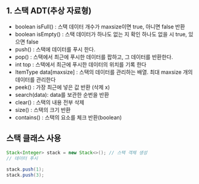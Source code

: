 ## 1. 스택 ADT(추상 자료형)

- boolean isFull() : 스택 데이터 개수가 maxsize이면 true, 아니면 false 반환
- boolean isEmpty() : 스택 데이터가 하나도 없는 지 확인 하나도 없을 시 true, 있으면 false
- push() : 스택에 데이터를 푸시 한다.
- pop() : 스택에서 최근에 푸시한 데이터를 팝하고, 그 데이터를 반환한다.
- int top : 스택에서 최근에 푸시한 데이터의 위치를 기록 한다
- ItemType data[maxsize] : 스택의 데이터를 관리하는 배열. 최대 maxsize 개의 데이터를 관리한다
- peek() : 가장 최근에 넣은 값 반환 (삭제 x)
- search(data): data를 보관한 순번을 반환
- clear() : 스택의 내용 전부 삭제
- size() : 스택의 크기 반환
- contains() : 스택의 요소를 체크 반환(boolean)

## 스택 클래스 사용

```java
Stack<Integer> stack = new Stack<>(); // 스택 객체 생성
// 데이터 푸시 
 
stack.push(1);
stack.push(3);

```
